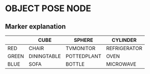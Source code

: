 # OBJECT POSE NODE

## Marker explanation

|| CUBE | SPHERE | CYLINDER |
| -- | -- | -- | -- |
| RED | CHAIR | TVMONITOR | REFRIGERATOR |
| GREEN | DININGTABLE | POTTEDPLANT | OVEN |
| BLUE | SOFA| BOTTLE | MICROWAVE |
